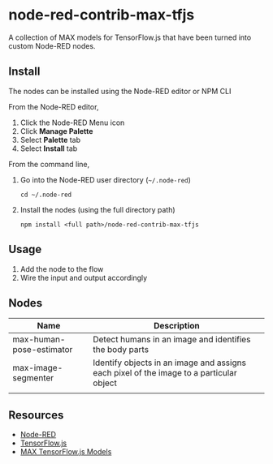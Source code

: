 # node-red-contrib-max-tfjs

A collection of MAX models for TensorFlow.js that have been turned into custom Node-RED nodes.

## Install

The nodes can be installed using the Node-RED editor or NPM CLI

From the Node-RED editor,

1. Click the Node-RED Menu icon 
1. Click **Manage Palette**
1. Select **Palette** tab
1. Select **Install** tab

From the command line,

1. Go into the Node-RED user directory (`~/.node-red`)
    ```
    cd ~/.node-red
    ```
1. Install the nodes (using the full directory path)
    ```
    npm install <full path>/node-red-contrib-max-tfjs
    ```

## Usage

1. Add the node to the flow
1. Wire the input and output accordingly

## Nodes

| Name | Description |
|--|--|
| max-human-pose-estimator | Detect humans in an image and identifies the body parts |
| max-image-segmenter | Identify objects in an image and assigns each pixel of the image to a particular object |
|  |  |

## Resources

- [Node-RED](https://nodered.org/)
- [TensorFlow.js](https://www.tensorflow.org/js/)
- [MAX TensorFlow.js Models](https://github.com/CODAIT/max-tfjs-models)
